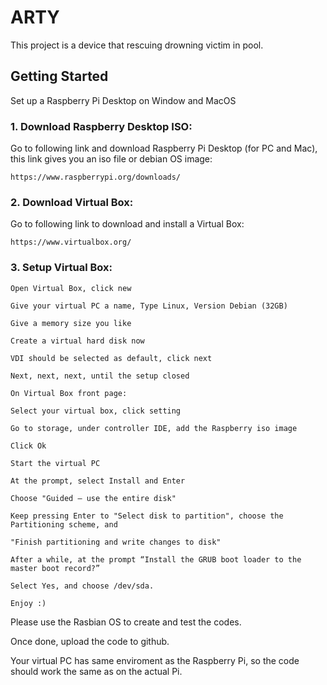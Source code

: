 # ARTY

This project is a device that rescuing drowning victim in pool.

## Getting Started

Set up a Raspberry Pi Desktop on Window and MacOS

### 1. Download Raspberry Desktop ISO:

Go to following link and download Raspberry Pi Desktop (for PC and Mac), this link gives you an iso file or debian OS image:

```
https://www.raspberrypi.org/downloads/
```

### 2. Download Virtual Box:

Go to following link to download and install a Virtual Box:

``` 
https://www.virtualbox.org/
```

### 3. Setup Virtual Box:

```
Open Virtual Box, click new

Give your virtual PC a name, Type Linux, Version Debian (32GB)

Give a memory size you like

Create a virtual hard disk now

VDI should be selected as default, click next

Next, next, next, until the setup closed 

On Virtual Box front page:

Select your virtual box, click setting

Go to storage, under controller IDE, add the Raspberry iso image

Click Ok

Start the virtual PC

At the prompt, select Install and Enter

Choose "Guided – use the entire disk" 

Keep pressing Enter to "Select disk to partition", choose the Partitioning scheme, and 

"Finish partitioning and write changes to disk"

After a while, at the prompt “Install the GRUB boot loader to the master boot record?” 

Select Yes, and choose /dev/sda.

Enjoy :)

```

Please use the Rasbian OS to create and test the codes.

Once done, upload the code to github. 

Your virtual PC has same enviroment as the Raspberry Pi, so the code should work the same as on the actual Pi. 

